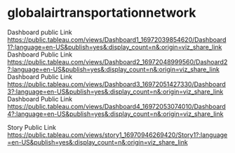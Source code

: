 # globalairtransportationnetwork


Dashboard public Link https://public.tableau.com/views/Dashboard1_16972039854620/Dashboard1?:language=en-US&publish=yes&:display_count=n&:origin=viz_share_link
Dashboard Public Link https://public.tableau.com/views/Dashboard2_16972048999560/Dashoard2?:language=en-US&publish=yes&:display_count=n&:origin=viz_share_link
Dashboard Public Link https://public.tableau.com/views/Dashboard3_16972051427330/Dashboard3?:language=en-US&publish=yes&:display_count=n&:origin=viz_share_link
Dashboard Public Link https://public.tableau.com/views/Dashboard4_16972053074010/Dashboard4?:language=en-US&publish=yes&:display_count=n&:origin=viz_share_link

Story Public Link https://public.tableau.com/views/story1_16970946269420/Story1?:language=en-US&publish=yes&:display_count=n&:origin=viz_share_link
